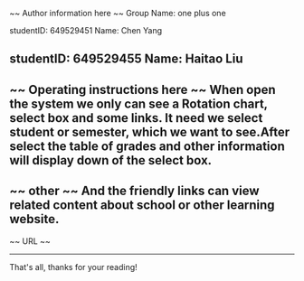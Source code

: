 ~~ Author information here ~~
Group Name: one plus one 

studentID: 649529451
Name: Chen Yang

studentID: 649529455
Name: Haitao Liu
----------------------------------
~~ Operating instructions here ~~
When open the system we only can see a Rotation chart, select box and some links.
It need we select student or semester, which we want to see.After select the table of grades and other information will display down of the select box.
----------------------------------
~~ other ~~
And the friendly links can view related content about school or other learning website.
----------------------------------
~~ URL ~~

----------------------------------
That's all, thanks for your reading!